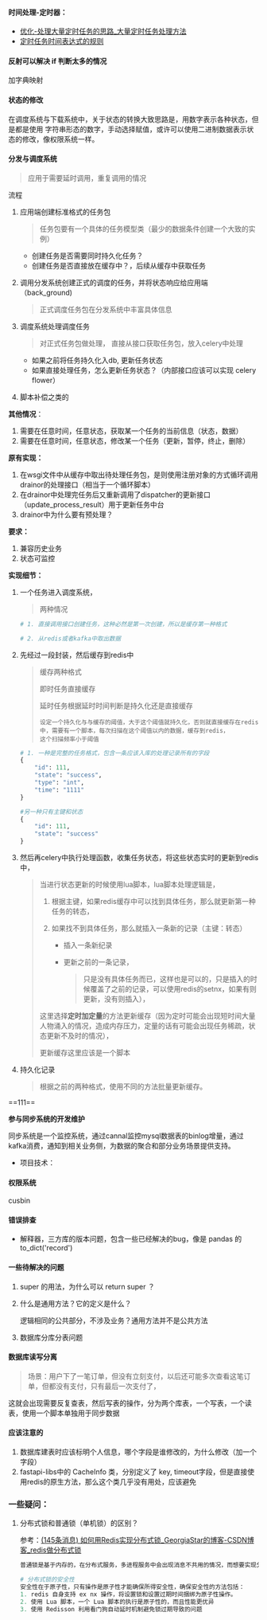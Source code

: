 #### 时间处理-定时器：

- [优化-处理大量定时任务的思路_大量定时任务处理方法](https://blog.csdn.net/MrCoderStack/article/details/88548584)
- [定时任务时间表达式的规则](https://www.cnblogs.com/wangning528/p/8315916.html)



#### 反射可以解决 if 判断太多的情况

加字典映射



#### 状态的修改

在调度系统与下载系统中，关于状态的转换大致思路是，用数字表示各种状态，但是都是使用 字符串形态的数字，手动选择赋值，或许可以使用二进制数据表示状态的修改，像权限系统一样。



#### 分发与调度系统

> 应用于需要延时调用，重复调用的情况

流程

1. 应用端创建标准格式的任务包

   > 任务包要有一个具体的任务模型类（最少的数据条件创建一个大致的实例）

   - 创建任务是否需要同时持久化任务？
   - 创建任务是否直接放在缓存中？，后续从缓存中获取任务

2. 调用分发系统创建正式的调度的任务，并将状态响应给应用端（back_ground)

   > 正式调度任务包在分发系统中丰富具体信息

3. 调度系统处理调度任务

   > 对正式任务包做处理， 直接从接口获取任务包，放入celery中处理

   - 如果之前将任务持久化入db, 更新任务状态
   - 如果直接处理任务，怎么更新任务状态？（内部接口应该可以实现 celery flower）

4. 脚本补偿之类的



**其他情况**：

1. 需要在任意时间，任意状态，获取某一个任务的当前信息（状态，数据）
2. 需要在任意时间，任意状态，修改某一个任务（更新，暂停，终止，删除）

**原有实现：**

1. 在wsgi文件中从缓存中取出待处理任务包，是则使用注册对象的方式循环调用drainor的处理接口（相当于一个循环脚本）
2. 在drainor中处理完任务后又重新调用了dispatcher的更新接口（update_process_result）用于更新任务中台
3. drainor中为什么要有预处理？



**要求：**

1. 兼容历史业务
2. 状态可监控

**实现细节：**

1. 一个任务进入调度系统，

   > 两种情况

   ```python
   # 1. 直接调用接口创建任务，这种必然是第一次创建，所以是缓存第一种格式
   
   # 2. 从redis或者kafka中取出数据
   ```
   
   
   
2. 先经过一段封装，然后缓存到redis中

   > 缓存两种格式
   >
   > 即时任务直接缓存
   >
   > 延时任务根据延时时间判断是持久化还是直接缓存
   >
   > ```
   > 设定一个持久化与与缓存的阈值，大于这个阈值就持久化，否则就直接缓存在redis中，需要有一个脚本，每次扫描在这个阈值以内的数据，缓存到redis，
   > 这个扫描频率小于阈值
   > ```

   ```python
   # 1. 一种是完整的任务格式，包含一条应该入库的处理记录所有的字段
   {
       "id": 111,
       "state": "success",
       "type": "int",
       "time": "1111"
   }
   
   #另一种只有主键和状态
   {
       "id": 111,
       "state": "success"
   }
   ```

3. 然后再celery中执行处理函数，收集任务状态，将这些状态实时的更新到redis中，

   > 当进行状态更新的时候使用lua脚本，lua脚本处理逻辑是，
   >
   > 1. 根据主键，如果redis缓存中可以找到具体任务，那么就更新第一种任务的转态，
   >
   > 2. 如果找不到具体任务，那么就插入一条新的记录（主键：转态）
   >
   >    - 插入一条新纪录
   >
   >    - 更新之前的一条记录，
   >
   >      > 只是没有具体任务而已，这样也是可以的，只是插入的时候覆盖了之前的记录，可以使用redis的setnx，如果有则更新，没有则插入），
   >
   > 这里选择**定时加定量**的方法更新缓存（因为定时可能会出现短时间大量人物涌入的情况，造成内存压力，定量的话有可能会出现任务稀疏，状态更新不及时的情况），
   >
   > 更新缓存这里应该是一个脚本

4. 持久化记录

   > 根据之前的两种格式，使用不同的方法批量更新缓存。



==111==

**参与同步系统的开发维护**

同步系统是一个监控系统，通过cannal监控mysql数据表的binlog增量，通过kafka消费，通知到相关业务侧，为数据的聚合和部分业务场景提供支持。

- 项目技术：

 



#### 权限系统

cusbin



#### 错误排查

- 解释器，三方库的版本问题，包含一些已经解决的bug，像是 pandas 的 to_dict('record')



#### 一些待解决的问题

1. super 的用法，为什么可以 return super ？

2. 什么是通用方法？它的定义是什么？

   逻辑相同的公共部分，不涉及业务？通用方法并不是公共方法

3. 数据库分库分表问题



#### 数据库读写分离

> 场景：用户下了一笔订单，但没有立刻支付，以后还可能多次查看这笔订单，但都没有支付，只有最后一次支付了，

这就会出现需要反复查表，然后写表的操作，分为两个库表，一个写表，一个读表，使用一个脚本单独用于同步数据



#### 应该注意的

1. 数据库建表时应该标明个人信息，哪个字段是谁修改的，为什么修改（加一个字段）
1. fastapi-libs中的 CacheInfo 类，分别定义了 key, timeout字段，但是直接使用redis的原生方法，那么这个类几乎没有用处，应该避免

### 一些疑问：

1. 分布式锁和普通锁（单机锁）的区别？

   参考：[(145条消息) 如何用Redis实现分布式锁_GeorgiaStar的博客-CSDN博客_redis做分布式锁](https://blog.csdn.net/fuzhongmin05/article/details/119251590)

   ```python
   普通锁是基于内存的，在分布式服务，多进程服务中会出现消息不共用的情况，而想要实现分布式锁，必须借助一个外部系统，所有进程都去这个系统上申请加锁。分布式锁可以使用redis实现
   
   # 分布式锁的安全性
   安全性在于原子性，只有操作是原子性才能确保所得安全性，确保安全性的方法包括：
   1. redis 自身支持 ex nx 操作，将设置锁和设置过期时间捆绑为原子性操作。
   2. 使用 Lua 脚本，一个 Lua 脚本的执行是原子性的，而且性能更优异
   3. 使用 Redisson 利用看门狗自动延时机制避免锁过期导致的问题
   ```

   
   
   
   
   